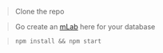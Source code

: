 > Clone the repo

> Go create an [mLab](https://mlab.com) here for your database

> `npm install && npm start`
